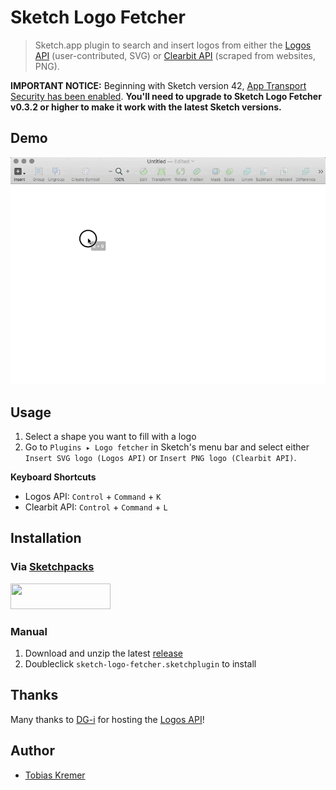 # Sketch Logo Fetcher

> Sketch.app plugin to search and insert logos from either the
> [Logos API](https://github.com/soulchild/logos-api) (user-contributed, SVG) or
> [Clearbit API](https://blog.clearbit.com/logo) (scraped from websites, PNG).

**IMPORTANT NOTICE:** Beginning with Sketch version 42, [App Transport Security has been enabled](http://developer.sketchapp.com/blog/2016-09-26-plugin-latest-v40/). 
**You'll need to upgrade to Sketch Logo Fetcher v0.3.2 or higher to make it work with the latest Sketch versions.**

## Demo

![Inserting a company logo](tutorial/sketch-logo-fetcher-svg.gif)

## Usage

1. Select a shape you want to fill with a logo
2. Go to `Plugins ▸ Logo fetcher` in Sketch's menu bar and select either `Insert SVG logo (Logos API)` or `Insert PNG logo (Clearbit API)`.

**Keyboard Shortcuts**

* Logos API: `Control` + `Command` + `K`
* Clearbit API: `Control` + `Command` + `L`

## Installation

### Via [Sketchpacks](https://sketchpacks.com/)

<a href="https://sketchpacks.com/soulchild/sketch-logo-fetcher/install" title="Install Logo Fetcher with Sketchpacks">
  <img width="160" height="41" src="http://sketchpacks-com.s3.amazonaws.com/assets/badges/sketchpacks-badge-install.png" >
</a>

### Manual

1. Download and unzip the latest [release](https://github.com/soulchild/sketch-logo-fetcher/releases)
2. Doubleclick `sketch-logo-fetcher.sketchplugin` to install

## Thanks

Many thanks to [DG-i](https://www.dg-i.net) for hosting the [Logos API](https://github.com/soulchild/logos-api)!

## Author

  * [Tobias Kremer](https://www.github.com/soulchild)
